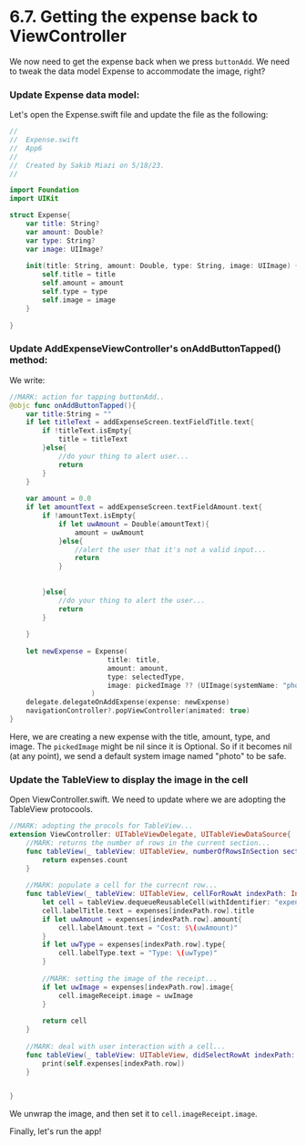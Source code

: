 # 6.7. Getting the expense back to ViewController

We now need to get the expense back when we press `buttonAdd`. We need to tweak the data model Expense to accommodate the image, right?

### Update Expense data model:

Let's open the Expense.swift file and update the file as the following:

```swift
//
//  Expense.swift
//  App6
//
//  Created by Sakib Miazi on 5/18/23.
//

import Foundation
import UIKit

struct Expense{
    var title: String?
    var amount: Double?
    var type: String?
    var image: UIImage?
    
    init(title: String, amount: Double, type: String, image: UIImage) {
        self.title = title
        self.amount = amount
        self.type = type
        self.image = image
    }
    
}
```

### Update AddExpenseViewController's onAddButtonTapped() method:

We write:

```swift
//MARK: action for tapping buttonAdd..
@objc func onAddButtonTapped(){
    var title:String = ""
    if let titleText = addExpenseScreen.textFieldTitle.text{
        if !titleText.isEmpty{
            title = titleText
        }else{
            //do your thing to alert user...
            return
        }
    }
    
    var amount = 0.0
    if let amountText = addExpenseScreen.textFieldAmount.text{
        if !amountText.isEmpty{
            if let uwAmount = Double(amountText){
                amount = uwAmount
            }else{
                //alert the user that it's not a valid input...
                return
            }
        
            
        }else{
            //do your thing to alert the user...
            return
        }
        
    }
    
    let newExpense = Expense(
                        title: title, 
                        amount: amount, 
                        type: selectedType, 
                        image: pickedImage ?? (UIImage(systemName: "photo"))!
                    )
    delegate.delegateOnAddExpense(expense: newExpense)
    navigationController?.popViewController(animated: true)
}
```

Here, we are creating a new expense with the title, amount, type, and image. The `pickedImage` might be nil since it is Optional. So if it becomes nil (at any point), we send a default system image named "photo" to be safe.

### Update the TableView to display the image in the cell

Open ViewController.swift. We need to update where we are adopting the TableView protocools.

```swift
//MARK: adopting the procols for TableView...
extension ViewController: UITableViewDelegate, UITableViewDataSource{
    //MARK: returns the number of rows in the current section...
    func tableView(_ tableView: UITableView, numberOfRowsInSection section: Int) -> Int {
        return expenses.count
    }
    
    //MARK: populate a cell for the currecnt row...
    func tableView(_ tableView: UITableView, cellForRowAt indexPath: IndexPath) -> UITableViewCell {
        let cell = tableView.dequeueReusableCell(withIdentifier: "expenses", for: indexPath) as! TableViewExpenseCell
        cell.labelTitle.text = expenses[indexPath.row].title
        if let uwAmount = expenses[indexPath.row].amount{
            cell.labelAmount.text = "Cost: $\(uwAmount)"
        }
        if let uwType = expenses[indexPath.row].type{
            cell.labelType.text = "Type: \(uwType)"
        }
        
        //MARK: setting the image of the receipt...
        if let uwImage = expenses[indexPath.row].image{
            cell.imageReceipt.image = uwImage
        }
        
        return cell
    }
    
    //MARK: deal with user interaction with a cell...
    func tableView(_ tableView: UITableView, didSelectRowAt indexPath: IndexPath) {
        print(self.expenses[indexPath.row])
    }


}
```

We unwrap the image, and then set it to `cell.imageReceipt.image`.

Finally, let's run the app!

<figure><img src="../.gitbook/assets/6.7.one (1).gif" alt=""><figcaption></figcaption></figure>
